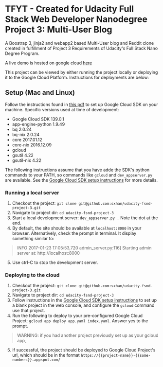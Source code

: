 # TFYT - Created for Udacity Full Stack Web Developer Nanodegree Project 3: Multi-User Blog
A Boostrap 3, jinja2 and webapp2 based Multi-User blog and Reddit clone created in fulfillment of Project 3 Requirements of Udacity's Full Stack Nano Degree Program.

A live demo is hosted on google cloud [here](https://hello-world-155208.appspot.com/)

This project can be viewed by either running the project locally or deploying it to the Google Cloud Platform. Instructions for deployments are below:

## Setup (Mac and Linux)
Follow the instructions found in [this pdf](http://blog2.thoughtforyourthoughts.com/udacity-fsnd-project-3/docs/InstallingAppEnginewithGCloudonMacOSandLinux.pdf) to set up Google Cloud SDK on your machine. Specific versions used at time of development:

- Google Cloud SDK 139.0.1
- app-engine-python 1.9.49
- bq 2.0.24
- bq-nix 2.0.24
- core 2017.01.12
- core-nix 2016.12.09
- gcloud
- gsutil 4.22
- gsutil-nix 4.22

The following instructions assume that you have adde the SDK's python commands to your PATH, so commands like `gcloud` and `dev_appserver.py` are available. See the [Google Cloud SDK setup instructions](http://blog2.thoughtforyourthoughts.com/udacity-fsnd-project-3/docs/InstallingAppEnginewithGCloudonMacOSandLinux.pdf) for more details.

### Running a local server
1. Checkout the project: `git clone git@github.com:sxhan/udacity-fsnd-project-3.git`
2. Navigate to project dir: `cd udacity-fsnd-project-3`
3. Start a local development server: `dev_appserver.py .` Note the dot at the end.
4. By default, the site should be available at `localhost:8080` in your browser. Alternatively, check the prompt in terminal. It display something similar to:
 > INFO     2017-01-23 17:05:53,720 admin_server.py:116] Starting admin server at: http://localhost:8000

5. Use ctrl-C to stop the development server.


### Deploying to the cloud
1. Checkout the project: `git clone git@github.com:sxhan/udacity-fsnd-project-3.git`
2. Navigate to project dir: `cd udacity-fsnd-project-3`
3. Follow instructions in the [Google Cloud SDK setup instructions](http://blog2.thoughtforyourthoughts.com/udacity-fsnd-project-3/docs/InstallingAppEnginewithGCloudonMacOSandLinux.pdf) to set up a blank project in the web console, and configure the `gcloud` command use that project.
4. Run the following to deploy to your pre-configured Google Cloud Project: `gcloud app deploy app.yaml index.yaml`. Answer yes to the prompt.
 > WARNING: if you had another project previously set up as your gcloud app,

5. If successful, the project should be deployed to Google Cloud Project's url, which should be in the format `https://{{project-name}}-{{some-numbers}}.appspot.com/`
